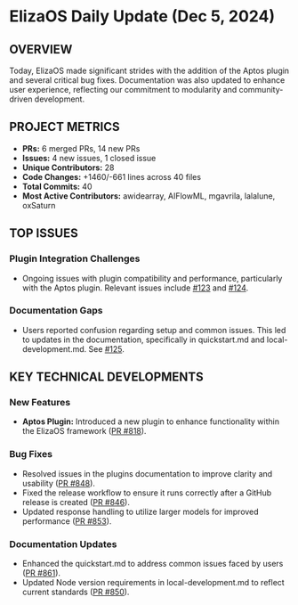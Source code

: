 # ElizaOS Daily Update (Dec 5, 2024)

## OVERVIEW 
Today, ElizaOS made significant strides with the addition of the Aptos plugin and several critical bug fixes. Documentation was also updated to enhance user experience, reflecting our commitment to modularity and community-driven development.

## PROJECT METRICS
- **PRs:** 6 merged PRs, 14 new PRs
- **Issues:** 4 new issues, 1 closed issue
- **Unique Contributors:** 28
- **Code Changes:** +1460/-661 lines across 40 files
- **Total Commits:** 40
- **Most Active Contributors:** awidearray, AIFlowML, mgavrila, lalalune, oxSaturn

## TOP ISSUES
### Plugin Integration Challenges
- Ongoing issues with plugin compatibility and performance, particularly with the Aptos plugin. Relevant issues include [#123](https://github.com/elizaos/eliza/issues/123) and [#124](https://github.com/elizaos/eliza/issues/124).

### Documentation Gaps
- Users reported confusion regarding setup and common issues. This led to updates in the documentation, specifically in quickstart.md and local-development.md. See [#125](https://github.com/elizaos/eliza/issues/125).

## KEY TECHNICAL DEVELOPMENTS
### New Features
- **Aptos Plugin:** Introduced a new plugin to enhance functionality within the ElizaOS framework ([PR #818](https://github.com/elizaos/eliza/pull/818)).

### Bug Fixes
- Resolved issues in the plugins documentation to improve clarity and usability ([PR #848](https://github.com/elizaos/eliza/pull/848)).
- Fixed the release workflow to ensure it runs correctly after a GitHub release is created ([PR #846](https://github.com/elizaos/eliza/pull/846)).
- Updated response handling to utilize larger models for improved performance ([PR #853](https://github.com/elizaos/eliza/pull/853)).

### Documentation Updates
- Enhanced the quickstart.md to address common issues faced by users ([PR #861](https://github.com/elizaos/eliza/pull/861)).
- Updated Node version requirements in local-development.md to reflect current standards ([PR #850](https://github.com/elizaos/eliza/pull/850)).
